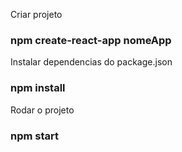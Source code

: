 Criar projeto
### npm create-react-app nomeApp

Instalar dependencias do package.json
### npm install

Rodar o projeto
### npm start

